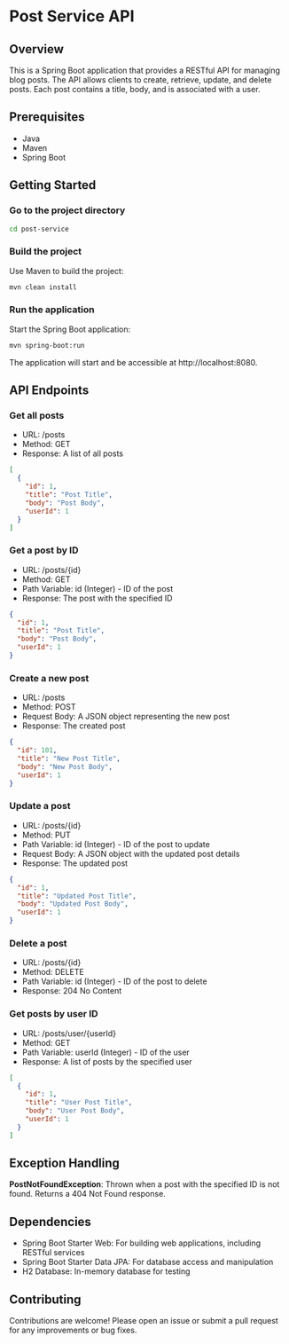 # Post Service API

## Overview

This is a Spring Boot application that provides a RESTful API for managing blog posts. The API allows clients to create,
retrieve, update, and delete posts. Each post contains a title, body, and is associated with a user.

## Prerequisites

- Java
- Maven
- Spring Boot

## Getting Started

### Go to the project directory

```bash
cd post-service
```

### Build the project

Use Maven to build the project:

```bash
mvn clean install
```

### Run the application

Start the Spring Boot application:

```bash
mvn spring-boot:run
```

The application will start and be accessible at http://localhost:8080.

## API Endpoints

### Get all posts

- URL: /posts
- Method: GET
- Response: A list of all posts

```json
[
  {
    "id": 1,
    "title": "Post Title",
    "body": "Post Body",
    "userId": 1
  }
]
```

### Get a post by ID

- URL: /posts/{id}
- Method: GET
- Path Variable: id (Integer) - ID of the post
- Response: The post with the specified ID

```json
{
  "id": 1,
  "title": "Post Title",
  "body": "Post Body",
  "userId": 1
}
```

### Create a new post

- URL: /posts
- Method: POST
- Request Body: A JSON object representing the new post
- Response: The created post

```json
{
  "id": 101,
  "title": "New Post Title",
  "body": "New Post Body",
  "userId": 1
}
```

### Update a post

- URL: /posts/{id}
- Method: PUT
- Path Variable: id (Integer) - ID of the post to update
- Request Body: A JSON object with the updated post details
- Response: The updated post

```json
{
  "id": 1,
  "title": "Updated Post Title",
  "body": "Updated Post Body",
  "userId": 1
}
```

### Delete a post

- URL: /posts/{id}
- Method: DELETE
- Path Variable: id (Integer) - ID of the post to delete
- Response: 204 No Content

### Get posts by user ID

- URL: /posts/user/{userId}
- Method: GET
- Path Variable: userId (Integer) - ID of the user
- Response: A list of posts by the specified user

```json
[
  {
    "id": 1,
    "title": "User Post Title",
    "body": "User Post Body",
    "userId": 1
  }
]
```

## Exception Handling

**PostNotFoundException**: Thrown when a post with the specified ID is not found. Returns a 404 Not Found response.

## Dependencies

- Spring Boot Starter Web: For building web applications, including RESTful services
- Spring Boot Starter Data JPA: For database access and manipulation
- H2 Database: In-memory database for testing

## Contributing

Contributions are welcome! Please open an issue or submit a pull request for any improvements or bug fixes.
